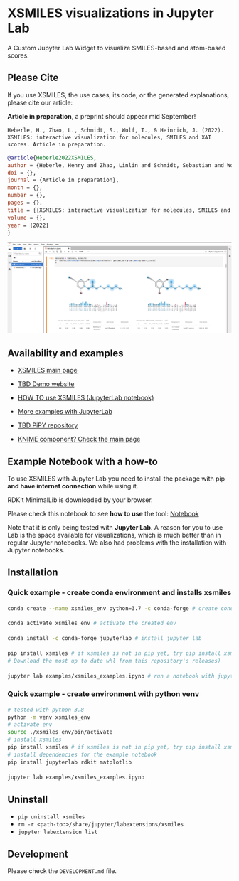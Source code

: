# XSMILES visualizations in Jupyter Lab

A Custom Jupyter Lab Widget to visualize SMILES-based and atom-based scores.

## Please Cite

If you use XSMILES, the use cases, its code, or the generated explanations, please cite our article:

**Article in preparation**, a preprint should appear mid September!

```
Heberle, H., Zhao, L., Schmidt, S., Wolf, T., & Heinrich, J. (2022). XSMILES: interactive visualization for molecules, SMILES and XAI scores. Article in preparation.
```

```BibTeX
@article{Heberle2022XSMILES,
author = {Heberle, Henry and Zhao, Linlin and Schmidt, Sebastian and Wolf, Thomas and Heinrich, Julian},
doi = {},
journal = {Article in preparation},
month = {},
number = {},
pages = {},
title = {{XSMILES: interactive visualization for molecules, SMILES and XAI scores}},
volume = {},
year = {2022}
}
```

![JupyterLab Notebook](/examples/widget_example.png)

## Availability and examples

- [XSMILES main page](https://github.com/Bayer-Group/xsmiles)

- [TBD Demo website](https://)

- [HOW TO use XSMILES (JupyterLab notebook)](examples/xsmiles_examples.ipynb)

- [More examples with JupyterLab](https://github.com/Bayer-Group/xsmiles-use-cases)

- [TBD PiPY repository](http://)

- [KNIME component? Check the main page](https://github.com/Bayer-Group/xsmiles)

## Example Notebook with a how-to

To use XSMILES with Jupyter Lab you need to install the package with pip **and have internet connection** while using it.

RDKit MinimalLib is downloaded by your browser.

Please check this notebook to see **how to use** the tool: [Notebook](examples/xsmiles_examples.ipynb)

Note that it is only being tested with **Jupyter Lab**. A reason for you to use Lab is the space available for visualizations, which is much better than in regular Jupyter notebooks. We also had problems with the installation with Jupyter notebooks.

## Installation

### Quick example - create conda environment and installs xsmiles

```bash
conda create --name xsmiles_env python=3.7 -c conda-forge # create conda env with python 3.7

conda activate xsmiles_env # activate the created env

conda install -c conda-forge jupyterlab # install jupyter lab

pip install xsmiles # if xsmiles is not in pip yet, try pip install xsmiles-0.2.2-py2.py3-none-any.whl
# Download the most up to date whl from this repository's releases)

jupyter lab examples/xsmiles_examples.ipynb # run a notebook with jupyter lab
```

### Quick example - create environment with python venv
```bash
# tested with python 3.8
python -m venv xsmiles_env
# activate env
source ./xsmiles_env/bin/activate
# install xsmiles
pip install xsmiles # if xsmiles is not in pip yet, try pip install xsmiles-0.2.2-py2.py3-none-any.whl
# install dependencies for the example notebook
pip install jupyterlab rdkit matplotlib 

jupyter lab examples/xsmiles_examples.ipynb
```

## Uninstall

- `pip uninstall xsmiles`
- `rm -r <path-to:>/share/jupyter/labextensions/xsmiles`
- `jupyter labextension list`


## Development

Please check the `DEVELOPMENT.md` file.
